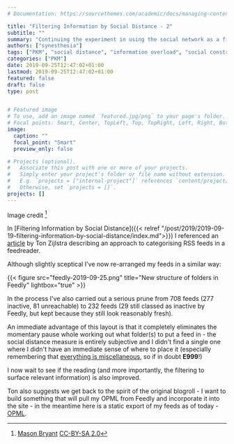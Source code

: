 ```yaml
---
# Documentation: https://sourcethemes.com/academic/docs/managing-content/

title: "Filtering Information by Social Distance - 2"
subtitle: ""
summary: "Continuing the experiment in using the social network as a filter"
authors: ["synesthesia"]
tags: ["PKM", "social distance", "information overload", "social constructivism", "RSS", "OPML"]
categories: ["PKM"]
date: 2019-09-25T12:47:02+01:00
lastmod: 2019-09-25T12:47:02+01:00
featured: false
draft: false
type: post


# Featured image
# To use, add an image named `featured.jpg/png` to your page's folder.
# Focal points: Smart, Center, TopLeft, Top, TopRight, Left, Right, BottomLeft, Bottom, BottomRight.
image:
  caption: ""
  focal_point: "Smart"
  preview_only: false

# Projects (optional).
#   Associate this post with one or more of your projects.
#   Simply enter your project's folder or file name without extension.
#   E.g. `projects = ["internal-project"]` references `content/project/deep-learning/index.md`.
#   Otherwise, set `projects = []`.
projects: []
---
```

Image credit [^1]

In [Filtering Information by Social Distance]({{< relref "/post/2019/2019-09-19-filtering-information-by-social-distance/index.md">}}) I referenced an [article](https://www.zylstra.org/blog/2019/06/feed-reading-by-social-distance/) by Ton Zijlstra describing an approach to categorising RSS feeds in a feedreader.

Although slightly sceptical I've now re-arranged my feeds in a similar way:

{{< figure src="feedly-2019-09-25.png" title="New structure of folders in Feedly" lightbox="true" >}}

In the process I've also carried out a serious prune from 708 feeds (277 inactive, 81 unreachable) to 232 feeds (29 still classed as inactive by Feedly, but kept because they still look reasonably fresh).

An immediate advantage of this layout is that it completely eliminates the momentary pause whole working out what folder(s) to put a feed in - the social distance measure is entirely subjective and I didn't find a single one where I didn't have an immediate sense of where to place it (especially remembering that [everything is miscellaneous](https://en.wikipedia.org/wiki/Everything_Is_Miscellaneous), so if in doubt **E999**!)

I now wait to see if the reading (and more importantly, the filtering to surface relevant information) is also improved.

Ton also suggests we get back to the spirit of the original blogroll - I want to build something that will pull my OPML from Feedly and incorporate it into the site - in the meantime here is a static export of my feeds as of today - [OPML](/.well-known/opml/synesthesia.opml).


[^1]: [Mason Bryant](https://www.flickr.com/photos/ihardlyflickr) [CC-BY-SA 2.0](https://creativecommons.org/licenses/by-sa/2.0/)
